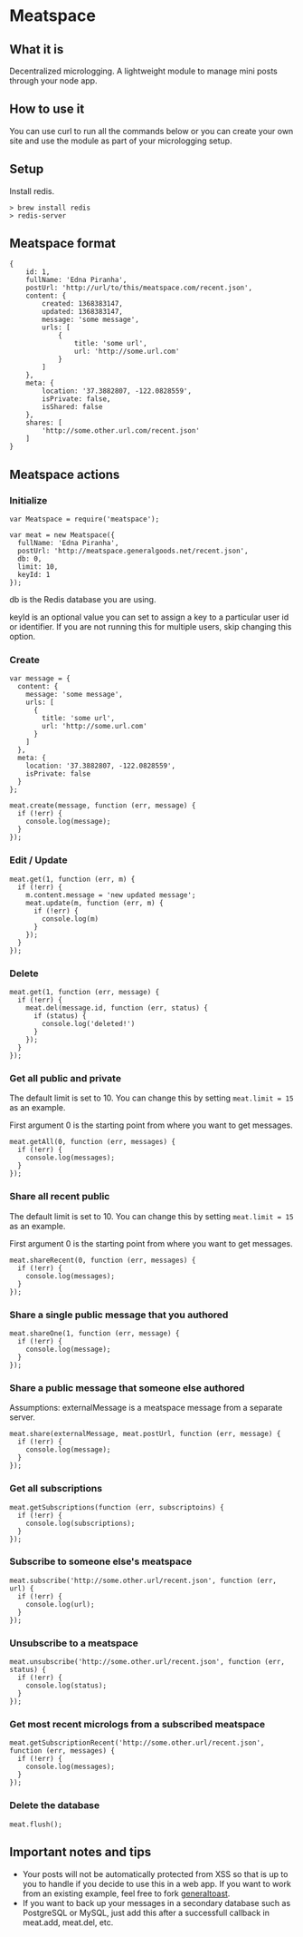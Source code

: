 # Meatspace

## What it is

Decentralized micrologging. A lightweight module to manage mini posts through your node app.

## How to use it

You can use curl to run all the commands below or you can create your own site and use the module as part of your micrologging setup.

## Setup

Install redis.

    > brew install redis
    > redis-server

## Meatspace format

    {
        id: 1,
        fullName: 'Edna Piranha',
        postUrl: 'http://url/to/this/meatspace.com/recent.json',
        content: {
            created: 1368383147,
            updated: 1368383147,
            message: 'some message',
            urls: [
                {
                    title: 'some url',
                    url: 'http://some.url.com'
                }
            ]
        },
        meta: {
            location: '37.3882807, -122.0828559',
            isPrivate: false,
            isShared: false
        },
        shares: [
            'http://some.other.url.com/recent.json'
        ]
    }

## Meatspace actions

### Initialize

    var Meatspace = require('meatspace');

    var meat = new Meatspace({
      fullName: 'Edna Piranha',
      postUrl: 'http://meatspace.generalgoods.net/recent.json',
      db: 0,
      limit: 10,
      keyId: 1
    });

db is the Redis database you are using.

keyId is an optional value you can set to assign a key to a particular user id or identifier. If you are not running this for multiple users, skip changing this option.

### Create

    var message = {
      content: {
        message: 'some message',
        urls: [
          {
            title: 'some url',
            url: 'http://some.url.com'
          }
        ]
      },
      meta: {
        location: '37.3882807, -122.0828559',
        isPrivate: false
      }
    };

    meat.create(message, function (err, message) {
      if (!err) {
        console.log(message);
      }
    });

### Edit / Update

    meat.get(1, function (err, m) {
      if (!err) {
        m.content.message = 'new updated message';
        meat.update(m, function (err, m) {
          if (!err) {
            console.log(m)
          }
        });
      }
    });

### Delete

    meat.get(1, function (err, message) {
      if (!err) {
        meat.del(message.id, function (err, status) {
          if (status) {
            console.log('deleted!')
          }
        });
      }
    });

### Get all public and private

The default limit is set to 10. You can change this by setting `meat.limit = 15` as an example.

First argument 0 is the starting point from where you want to get messages.

    meat.getAll(0, function (err, messages) {
      if (!err) {
        console.log(messages);
      }
    });

### Share all recent public

The default limit is set to 10. You can change this by setting `meat.limit = 15` as an example.

First argument 0 is the starting point from where you want to get messages.

    meat.shareRecent(0, function (err, messages) {
      if (!err) {
        console.log(messages);
      }
    });

### Share a single public message that you authored

    meat.shareOne(1, function (err, message) {
      if (!err) {
        console.log(message);
      }
    });

### Share a public message that someone else authored

Assumptions: externalMessage is a meatspace message from a separate server.

    meat.share(externalMessage, meat.postUrl, function (err, message) {
      if (!err) {
        console.log(message);
      }
    });

### Get all subscriptions

    meat.getSubscriptions(function (err, subscriptoins) {
      if (!err) {
        console.log(subscriptions);
      }
    });

### Subscribe to someone else's meatspace

    meat.subscribe('http://some.other.url/recent.json', function (err, url) {
      if (!err) {
        console.log(url);
      }
    });

### Unsubscribe to a meatspace

    meat.unsubscribe('http://some.other.url/recent.json', function (err, status) {
      if (!err) {
        console.log(status);
      }
    });

### Get most recent micrologs from a subscribed meatspace

    meat.getSubscriptionRecent('http://some.other.url/recent.json', function (err, messages) {
      if (!err) {
        console.log(messages);
      }
    });

### Delete the database

    meat.flush();

## Important notes and tips

* Your posts will not be automatically protected from XSS so that is up to you to handle if you decide to use this in a web app. If you want to work from an existing example, feel free to fork [generaltoast](https://github.com/ednapiranha/generaltoast).
* If you want to back up your messages in a secondary database such as PostgreSQL or MySQL, just add this after a successfull callback in meat.add, meat.del, etc.
